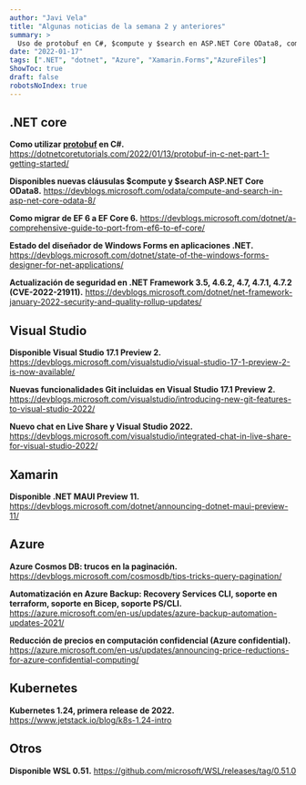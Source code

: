 ```yaml
---
author: "Javi Vela"
title: "Algunas noticias de la semana 2 y anteriores"
summary: >
  Uso de protobuf en C#, $compute y $search en ASP.NET Core OData8, como migrar de EF6 a EF Core 6, CVE-2022-21911, Visual Studio 17.1 Preview 2, .NET MAUI Preview 11, Kubernetes 1.24, paginación en Azure Cosmos, Automatización en Azure Backup,...
date: "2022-01-17"
tags: [".NET", "dotnet", "Azure", "Xamarin.Forms","AzureFiles"]
ShowToc: true
draft: false
robotsNoIndex: true
---
```

## .NET core
**Como utilizar [protobuf](https://en.wikipedia.org/wiki/Protocol_Buffers) en C#.**
https://dotnetcoretutorials.com/2022/01/13/protobuf-in-c-net-part-1-getting-started/
<br/>
<!-- #dotnet #protobuf #protobufnet #c#-->

**Disponibles nuevas cláusulas $compute y $search ASP.NET Core OData8.** 
https://devblogs.microsoft.com/odata/compute-and-search-in-asp-net-core-odata-8/
<br/>
<!-- #dotnet #odata #aspnet-->

**Como migrar de EF 6 a EF Core 6.**
https://devblogs.microsoft.com/dotnet/a-comprehensive-guide-to-port-from-ef6-to-ef-core/
<br/>
<!-- #dotnet #ef6 #efcore #entityframework -->

**Estado del diseñador de Windows Forms en aplicaciones .NET.**
https://devblogs.microsoft.com/dotnet/state-of-the-windows-forms-designer-for-net-applications/
<br/>
<!-- #dotnet #windowsforms #designer -->

**Actualización de seguridad en .NET Framework 3.5, 4.6.2, 4.7, 4.7.1, 4.7.2 (CVE-2022-21911).**
https://devblogs.microsoft.com/dotnet/net-framework-january-2022-security-and-quality-rollup-updates/
<br/>
<!-- #dotnet #security #netframework #CyberAlertHigh -->

## Visual Studio
**Disponible Visual Studio 17.1 Preview 2.**
https://devblogs.microsoft.com/visualstudio/visual-studio-17-1-preview-2-is-now-available/
<br/>
<!-- #visualstudio #vs17 #vs #preview -->

**Nuevas funcionalidades Git incluidas en Visual Studio 17.1 Preview 2.**
https://devblogs.microsoft.com/visualstudio/introducing-new-git-features-to-visual-studio-2022/
<br/>
<!-- #visualstudio #vs17 #vs #preview #git -->

**Nuevo chat en Live Share y Visual Studio 2022.**
https://devblogs.microsoft.com/visualstudio/integrated-chat-in-live-share-for-visual-studio-2022/
<br/>
<!-- #visualstudio #chat #liveshare -->

## Xamarin
**Disponible .NET MAUI Preview 11.**
https://devblogs.microsoft.com/dotnet/announcing-dotnet-maui-preview-11/
<br/>
<!-- #xamarin #maui #preview #dotnet-->

## Azure
**Azure Cosmos DB: trucos en la paginación.**
https://devblogs.microsoft.com/cosmosdb/tips-tricks-query-pagination/
<br/>
<!-- #azure #cosmosdb #pagination #query #tipstricks -->

**Automatización en Azure Backup: Recovery Services CLI, soporte en terraform, soporte en Bicep, soporte PS/CLI.**
https://azure.microsoft.com/en-us/updates/azure-backup-automation-updates-2021/
<br/>
<!-- #azure #backup #automation #azurebackup -->

**Reducción de precios en computación confidencial (Azure confidential).**
https://azure.microsoft.com/en-us/updates/announcing-price-reductions-for-azure-confidential-computing/
<br/>
<!-- #azure #confidential #pricereduction  #virtualmachines #pricing #security -->

## Kubernetes
**Kubernetes 1.24, primera release de 2022.**
https://www.jetstack.io/blog/k8s-1.24-intro
<br/>
<!-- #kubernetes #k8s -->

## Otros
**Disponible WSL 0.51.**
https://github.com/microsoft/WSL/releases/tag/0.51.0
<br/>
<!-- #wsl #windows #linux -->